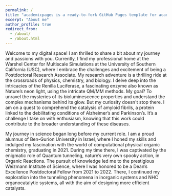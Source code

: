 ```yaml
---
permalink: /
title: "academicpages is a ready-to-fork GitHub Pages template for academic personal websites"
excerpt: "About me"
author_profile: true
redirect_from: 
  - /about/
  - /about.html
---
```


Welcome to my digital space! I am thrilled to share a bit about my journey and passions with you. Currently, I find my professional home at the Warshel Center for Multiscale Simulations at the University of Southern California (USC), where I embrace the challenges and excitement of being a Postdoctoral Research Associate. My research adventure is a thrilling ride at the crossroads of physics, chemistry, and biology. I delve deep into the intricacies of the Renilla Luciferase, a fascinating enzyme also known as Nature’s neon light, using the intricate QM/MM methods. My goal? To unravel the mysteries of its bioluminescence properties and understand the complex mechanisms behind its glow. But my curiosity doesn't stop there. I am on a quest to comprehend the catalysis of amyloid fibrils, a protein linked to the debilitating conditions of Alzheimer’s and Parkinson’s. It’s a challenge I take on with enthusiasm, knowing that this work could contribute to the broader understanding of these diseases.

My journey in science began long before my current role. I am a proud alumnus of Ben-Gurion University in Israel, where I honed my skills and indulged my fascination with the world of computational physical organic chemistry, graduating in 2021. During my time there, I was captivated by the enigmatic role of Quantum tunneling, nature’s very own spooky action, in Organic Reactions. The pursuit of knowledge led me to the prestigious Weizmann Institute of Science, where I was honored to be a Dean’s Excellence Postdoctoral Fellow from 2021 to 2022. There, I continued my exploration into the tunneling phenomena in inorganic systems and NHC organocatalytic systems, all with the aim of designing more efficient catalysts.

